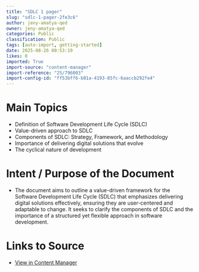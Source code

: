 ```yaml
---
title: "SDLC 1 pager"
slug: "sdlc-1-pager-2fe3c6"
author: jeny-amatya-qed
owner: jeny-amatya-qed
categories: Public
classification: Public
tags: [auto-import, getting-started]
date: 2025-08-26 00:53:19
likes: 0
imported: True 
import-source: "content-manager"
import-reference: "25/796003"
import-config-id: "ff53bff6-b01a-4193-85fc-6aaccb292fe4"
---
```


# Main Topics
- Definition of Software Development Life Cycle (SDLC)
- Value-driven approach to SDLC
- Components of SDLC: Strategy, Framework, and Methodology
- Importance of delivering digital solutions that evolve
- The cyclical nature of development

# Intent / Purpose of the Document
- The document aims to outline a value-driven framework for the Software Development Life Cycle (SDLC) that emphasizes delivering digital solutions effectively, ensuring they are user-centered and adaptable to change. It seeks to clarify the components of SDLC and the importance of a structured yet flexible approach in software development.

# Links to Source
- [View in Content Manager](https://contentmanager.example/{recordId})
